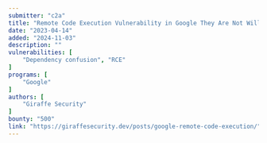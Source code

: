 ```yaml
---
submitter: "c2a"
title: "Remote Code Execution Vulnerability in Google They Are Not Willing To Fix"
date: "2023-04-14"
added: "2024-11-03"
description: ""
vulnerabilities: [
    "Dependency confusion", "RCE"
]
programs: [
    "Google"
]
authors: [
    "Giraffe Security"
]
bounty: "500"
link: "https://giraffesecurity.dev/posts/google-remote-code-execution/"
---
```





